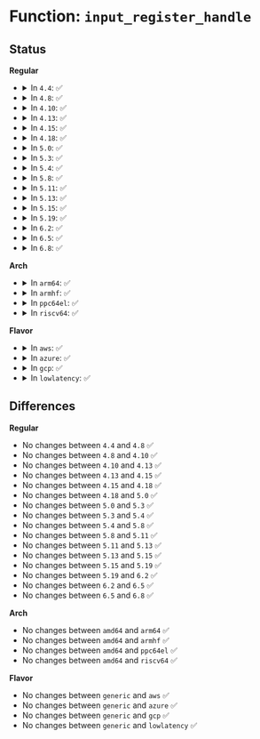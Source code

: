 # Function: <code>input_register_handle</code>

## Status
<b>Regular</b>
<ul>
<li>
<details>
<summary>In <code>4.4</code>: ✅</summary>

```c
int input_register_handle(struct input_handle *handle);
```

**Collision:** Unique Global

**Inline:** No

**Transformation:** False

**Instances:**

```
In drivers/input/input.c (ffffffff81666df0)
Location: drivers/input/input.c:2303
Inline: False
Direct callers:
  - drivers/tty/sysrq.c:sysrq_connect
  - drivers/tty/vt/keyboard.c:kbd_connect
  - drivers/input/mousedev.c:mousedev_create
  - drivers/input/evdev.c:evdev_connect
  - net/rfkill/input.c:rfkill_connect
```
**Symbols:**

```
ffffffff81666df0-ffffffff81666ebc: input_register_handle (STB_GLOBAL)
```
</details>
</li>
<li>
<details>
<summary>In <code>4.8</code>: ✅</summary>

```c
int input_register_handle(struct input_handle *handle);
```

**Collision:** Unique Global

**Inline:** No

**Transformation:** False

**Instances:**

```
In drivers/input/input.c (ffffffff816c70a0)
Location: drivers/input/input.c:2302
Inline: False
Direct callers:
  - drivers/tty/sysrq.c:sysrq_connect
  - drivers/tty/vt/keyboard.c:kbd_connect
  - drivers/input/mousedev.c:mousedev_create
  - drivers/input/evdev.c:evdev_connect
  - net/rfkill/input.c:rfkill_connect
```
**Symbols:**

```
ffffffff816c70a0-ffffffff816c7169: input_register_handle (STB_GLOBAL)
```
</details>
</li>
<li>
<details>
<summary>In <code>4.10</code>: ✅</summary>

```c
int input_register_handle(struct input_handle *handle);
```

**Collision:** Unique Global

**Inline:** No

**Transformation:** False

**Instances:**

```
In drivers/input/input.c (ffffffff816f5090)
Location: drivers/input/input.c:2302
Inline: False
Direct callers:
  - drivers/tty/sysrq.c:sysrq_connect
  - drivers/tty/vt/keyboard.c:kbd_connect
  - drivers/input/mousedev.c:mousedev_create
  - drivers/input/evdev.c:evdev_connect
  - net/rfkill/input.c:rfkill_connect
```
**Symbols:**

```
ffffffff816f5090-ffffffff816f5159: input_register_handle (STB_GLOBAL)
```
</details>
</li>
<li>
<details>
<summary>In <code>4.13</code>: ✅</summary>

```c
int input_register_handle(struct input_handle *handle);
```

**Collision:** Unique Global

**Inline:** No

**Transformation:** False

**Instances:**

```
In drivers/input/input.c (ffffffff8170ab70)
Location: drivers/input/input.c:2308
Inline: False
Direct callers:
  - drivers/tty/sysrq.c:sysrq_connect
  - drivers/tty/vt/keyboard.c:kbd_connect
  - drivers/input/mousedev.c:mousedev_create
  - drivers/input/evdev.c:evdev_connect
  - net/rfkill/input.c:rfkill_connect
```
**Symbols:**

```
ffffffff8170ab70-ffffffff8170ac2e: input_register_handle (STB_GLOBAL)
```
</details>
</li>
<li>
<details>
<summary>In <code>4.15</code>: ✅</summary>

```c
int input_register_handle(struct input_handle *handle);
```

**Collision:** Unique Global

**Inline:** No

**Transformation:** False

**Instances:**

```
In drivers/input/input.c (ffffffff8177bd30)
Location: drivers/input/input.c:2301
Inline: False
Direct callers:
  - drivers/tty/sysrq.c:sysrq_connect
  - drivers/tty/vt/keyboard.c:kbd_connect
  - drivers/input/mousedev.c:mousedev_create
  - drivers/input/evdev.c:evdev_connect
  - net/rfkill/input.c:rfkill_connect
```
**Symbols:**

```
ffffffff8177bd30-ffffffff8177bdf1: input_register_handle (STB_GLOBAL)
```
</details>
</li>
<li>
<details>
<summary>In <code>4.18</code>: ✅</summary>

```c
int input_register_handle(struct input_handle *handle);
```

**Collision:** Unique Global

**Inline:** No

**Transformation:** False

**Instances:**

```
In drivers/input/input.c (ffffffff817bcde0)
Location: drivers/input/input.c:2308
Inline: False
Direct callers:
  - drivers/tty/sysrq.c:sysrq_connect
  - drivers/tty/vt/keyboard.c:kbd_connect
  - drivers/input/mousedev.c:mousedev_create
  - drivers/input/evdev.c:evdev_connect
  - net/rfkill/input.c:rfkill_connect
```
**Symbols:**

```
ffffffff817bcde0-ffffffff817bcea1: input_register_handle (STB_GLOBAL)
```
</details>
</li>
<li>
<details>
<summary>In <code>5.0</code>: ✅</summary>

```c
int input_register_handle(struct input_handle *handle);
```

**Collision:** Unique Global

**Inline:** No

**Transformation:** False

**Instances:**

```
In drivers/input/input.c (ffffffff817e4220)
Location: drivers/input/input.c:2308
Inline: False
Direct callers:
  - drivers/tty/sysrq.c:sysrq_connect
  - drivers/tty/vt/keyboard.c:kbd_connect
  - drivers/input/mousedev.c:mousedev_create
  - drivers/input/evdev.c:evdev_connect
  - net/rfkill/input.c:rfkill_connect
```
**Symbols:**

```
ffffffff817e4220-ffffffff817e42e1: input_register_handle (STB_GLOBAL)
```
</details>
</li>
<li>
<details>
<summary>In <code>5.3</code>: ✅</summary>

```c
int input_register_handle(struct input_handle *handle);
```

**Collision:** Unique Global

**Inline:** No

**Transformation:** False

**Instances:**

```
In drivers/input/input.c (ffffffff81824c50)
Location: drivers/input/input.c:2304
Inline: False
Direct callers:
  - drivers/tty/sysrq.c:sysrq_connect
  - drivers/tty/vt/keyboard.c:kbd_connect
  - drivers/input/mousedev.c:mousedev_create
  - drivers/input/evdev.c:evdev_connect
  - net/rfkill/input.c:rfkill_connect
```
**Symbols:**

```
ffffffff81824c50-ffffffff81824d14: input_register_handle (STB_GLOBAL)
```
</details>
</li>
<li>
<details>
<summary>In <code>5.4</code>: ✅</summary>

```c
int input_register_handle(struct input_handle *handle);
```

**Collision:** Unique Global

**Inline:** No

**Transformation:** False

**Instances:**

```
In drivers/input/input.c (ffffffff818560d0)
Location: drivers/input/input.c:2380
Inline: False
Direct callers:
  - drivers/tty/sysrq.c:sysrq_connect
  - drivers/tty/vt/keyboard.c:kbd_connect
  - drivers/input/mousedev.c:mousedev_create
  - drivers/input/evdev.c:evdev_connect
  - net/rfkill/input.c:rfkill_connect
```
**Symbols:**

```
ffffffff818560d0-ffffffff81856194: input_register_handle (STB_GLOBAL)
```
</details>
</li>
<li>
<details>
<summary>In <code>5.8</code>: ✅</summary>

```c
int input_register_handle(struct input_handle *handle);
```

**Collision:** Unique Global

**Inline:** No

**Transformation:** False

**Instances:**

```
In drivers/input/input.c (ffffffff81928460)
Location: drivers/input/input.c:2378
Inline: False
Direct callers:
  - drivers/tty/sysrq.c:sysrq_connect
  - drivers/tty/vt/keyboard.c:kbd_connect
  - drivers/input/mousedev.c:mousedev_create
  - drivers/input/evdev.c:evdev_connect
  - net/rfkill/input.c:rfkill_connect
```
**Symbols:**

```
ffffffff81928460-ffffffff81928524: input_register_handle (STB_GLOBAL)
```
</details>
</li>
<li>
<details>
<summary>In <code>5.11</code>: ✅</summary>

```c
int input_register_handle(struct input_handle *handle);
```

**Collision:** Unique Global

**Inline:** No

**Transformation:** False

**Instances:**

```
In drivers/input/input.c (ffffffff8192f990)
Location: drivers/input/input.c:2484
Inline: False
Direct callers:
  - drivers/tty/sysrq.c:sysrq_connect
  - drivers/tty/vt/keyboard.c:kbd_connect
  - drivers/input/mousedev.c:mousedev_create
  - drivers/input/evdev.c:evdev_connect
  - net/rfkill/input.c:rfkill_connect
```
**Symbols:**

```
ffffffff8192f990-ffffffff8192fa54: input_register_handle (STB_GLOBAL)
```
</details>
</li>
<li>
<details>
<summary>In <code>5.13</code>: ✅</summary>

```c
int input_register_handle(struct input_handle *handle);
```

**Collision:** Unique Global

**Inline:** No

**Transformation:** False

**Instances:**

```
In drivers/input/input.c (ffffffff81912d10)
Location: drivers/input/input.c:2484
Inline: False
Direct callers:
  - drivers/tty/sysrq.c:sysrq_connect
  - drivers/tty/vt/keyboard.c:kbd_connect
  - drivers/input/mousedev.c:mousedev_create
  - drivers/input/evdev.c:evdev_connect
  - net/rfkill/input.c:rfkill_connect
```
**Symbols:**

```
ffffffff81912d10-ffffffff81912dd4: input_register_handle (STB_GLOBAL)
```
</details>
</li>
<li>
<details>
<summary>In <code>5.15</code>: ✅</summary>

```c
int input_register_handle(struct input_handle *handle);
```

**Collision:** Unique Global

**Inline:** No

**Transformation:** False

**Instances:**

```
In drivers/input/input.c (ffffffff819b4d30)
Location: drivers/input/input.c:2490
Inline: False
Direct callers:
  - drivers/tty/sysrq.c:sysrq_connect
  - drivers/tty/vt/keyboard.c:kbd_connect
  - drivers/input/mousedev.c:mousedev_create
  - drivers/input/evdev.c:evdev_connect
  - net/rfkill/input.c:rfkill_connect
```
**Symbols:**

```
ffffffff819b4d30-ffffffff819b4df4: input_register_handle (STB_GLOBAL)
```
</details>
</li>
<li>
<details>
<summary>In <code>5.19</code>: ✅</summary>

```c
int input_register_handle(struct input_handle *handle);
```

**Collision:** Unique Global

**Inline:** No

**Transformation:** False

**Instances:**

```
In drivers/input/input.c (ffffffff81b140b0)
Location: drivers/input/input.c:2534
Inline: False
Direct callers:
  - drivers/tty/sysrq.c:sysrq_connect
  - drivers/tty/vt/keyboard.c:kbd_connect
  - drivers/input/mousedev.c:mousedev_create
  - drivers/input/evdev.c:evdev_connect
  - net/rfkill/input.c:rfkill_connect
```
**Symbols:**

```
ffffffff81b140b0-ffffffff81b14176: input_register_handle (STB_GLOBAL)
```
</details>
</li>
<li>
<details>
<summary>In <code>6.2</code>: ✅</summary>

```c
int input_register_handle(struct input_handle *handle);
```

**Collision:** Unique Global

**Inline:** No

**Transformation:** False

**Instances:**

```
In drivers/input/input.c (ffffffff81ca50e0)
Location: drivers/input/input.c:2546
Inline: False
Direct callers:
  - drivers/tty/sysrq.c:sysrq_connect
  - drivers/tty/vt/keyboard.c:kbd_connect
  - drivers/input/mousedev.c:mousedev_create
  - drivers/input/evdev.c:evdev_connect
  - net/rfkill/input.c:rfkill_connect
```
**Symbols:**

```
ffffffff81ca50e0-ffffffff81ca51a6: input_register_handle (STB_GLOBAL)
```
</details>
</li>
<li>
<details>
<summary>In <code>6.5</code>: ✅</summary>

```c
int input_register_handle(struct input_handle *handle);
```

**Collision:** Unique Global

**Inline:** No

**Transformation:** False

**Instances:**

```
In drivers/input/input.c (ffffffff81d0c810)
Location: drivers/input/input.c:2545
Inline: False
Direct callers:
  - drivers/tty/sysrq.c:sysrq_connect
  - drivers/tty/vt/keyboard.c:kbd_connect
  - drivers/input/mousedev.c:mousedev_create
  - drivers/input/evdev.c:evdev_connect
  - net/rfkill/input.c:rfkill_connect
```
**Symbols:**

```
ffffffff81d0c810-ffffffff81d0c8e1: input_register_handle (STB_GLOBAL)
```
</details>
</li>
<li>
<details>
<summary>In <code>6.8</code>: ✅</summary>

```c
int input_register_handle(struct input_handle *handle);
```

**Collision:** Unique Global

**Inline:** No

**Transformation:** False

**Instances:**

```
In drivers/input/input.c (ffffffff81dc24a0)
Location: drivers/input/input.c:2545
Inline: False
Direct callers:
  - drivers/tty/sysrq.c:sysrq_connect
  - drivers/tty/vt/keyboard.c:kbd_connect
  - drivers/input/mousedev.c:mousedev_create
  - drivers/input/evdev.c:evdev_connect
  - net/rfkill/input.c:rfkill_connect
```
**Symbols:**

```
ffffffff81dc24a0-ffffffff81dc2571: input_register_handle (STB_GLOBAL)
```
</details>
</li>
</ul>
<b>Arch</b>
<ul>
<li>
<details>
<summary>In <code>arm64</code>: ✅</summary>

```c
int input_register_handle(struct input_handle *handle);
```

**Collision:** Unique Global

**Inline:** No

**Transformation:** False

**Instances:**

```
In drivers/input/input.c (ffff800010a95120)
Location: drivers/input/input.c:2380
Inline: False
Direct callers:
  - drivers/tty/sysrq.c:sysrq_connect
  - drivers/tty/vt/keyboard.c:kbd_connect
  - drivers/input/mousedev.c:mousedev_create
  - drivers/input/evdev.c:evdev_connect
  - net/rfkill/input.c:rfkill_connect
```
**Symbols:**

```
ffff800010a95120-ffff800010a951d8: input_register_handle (STB_GLOBAL)
```
</details>
</li>
<li>
<details>
<summary>In <code>armhf</code>: ✅</summary>

```c
int input_register_handle(struct input_handle *handle);
```

**Collision:** Unique Global

**Inline:** No

**Transformation:** False

**Instances:**

```
In drivers/input/input.c (c0b77d94)
Location: drivers/input/input.c:2380
Inline: False
Direct callers:
  - drivers/tty/sysrq.c:sysrq_connect
  - drivers/tty/vt/keyboard.c:kbd_connect
  - drivers/input/mousedev.c:mousedev_create
  - drivers/input/evdev.c:evdev_connect
  - net/rfkill/input.c:rfkill_connect
```
**Symbols:**

```
c0b77d94-c0b77e54: input_register_handle (STB_GLOBAL)
```
</details>
</li>
<li>
<details>
<summary>In <code>ppc64el</code>: ✅</summary>

```c
int input_register_handle(struct input_handle *handle);
```

**Collision:** Unique Global

**Inline:** No

**Transformation:** False

**Instances:**

```
In drivers/input/input.c (c000000000b74140)
Location: drivers/input/input.c:2380
Inline: False
Direct callers:
  - drivers/tty/sysrq.c:sysrq_connect
  - drivers/tty/vt/keyboard.c:kbd_connect
  - drivers/input/mousedev.c:mousedev_create
  - drivers/input/evdev.c:evdev_connect
  - net/rfkill/input.c:rfkill_connect
```
**Symbols:**

```
c000000000b74140-c000000000b7425c: input_register_handle (STB_GLOBAL)
```
</details>
</li>
<li>
<details>
<summary>In <code>riscv64</code>: ✅</summary>

```c
int input_register_handle(struct input_handle *handle);
```

**Collision:** Unique Global

**Inline:** No

**Transformation:** False

**Instances:**

```
In drivers/input/input.c (ffffffe0006a6ef6)
Location: drivers/input/input.c:2380
Inline: False
Direct callers:
  - drivers/tty/sysrq.c:sysrq_connect
  - drivers/tty/vt/keyboard.c:kbd_connect
  - drivers/input/mousedev.c:mousedev_create
  - drivers/input/evdev.c:evdev_connect
  - net/rfkill/input.c:rfkill_connect
```
**Symbols:**

```
ffffffe0006a6ef6-ffffffe0006a6fa4: input_register_handle (STB_GLOBAL)
```
</details>
</li>
</ul>
<b>Flavor</b>
<ul>
<li>
<details>
<summary>In <code>aws</code>: ✅</summary>

```c
int input_register_handle(struct input_handle *handle);
```

**Collision:** Unique Global

**Inline:** No

**Transformation:** False

**Instances:**

```
In drivers/input/input.c (ffffffff8180b0e0)
Location: drivers/input/input.c:2380
Inline: False
Direct callers:
  - drivers/tty/sysrq.c:sysrq_connect
  - drivers/tty/vt/keyboard.c:kbd_connect
  - drivers/input/mousedev.c:mousedev_create
  - drivers/input/evdev.c:evdev_connect
  - net/rfkill/input.c:rfkill_connect
```
**Symbols:**

```
ffffffff8180b0e0-ffffffff8180b1a4: input_register_handle (STB_GLOBAL)
```
</details>
</li>
<li>
<details>
<summary>In <code>azure</code>: ✅</summary>

```c
int input_register_handle(struct input_handle *handle);
```

**Collision:** Unique Global

**Inline:** No

**Transformation:** False

**Instances:**

```
In drivers/input/input.c (ffffffff817d2850)
Location: drivers/input/input.c:2380
Inline: False
Direct callers:
  - drivers/tty/sysrq.c:sysrq_connect
  - drivers/tty/vt/keyboard.c:kbd_connect
  - drivers/input/mousedev.c:mousedev_create
  - drivers/input/evdev.c:evdev_connect
  - net/rfkill/input.c:rfkill_connect
```
**Symbols:**

```
ffffffff817d2850-ffffffff817d2914: input_register_handle (STB_GLOBAL)
```
</details>
</li>
<li>
<details>
<summary>In <code>gcp</code>: ✅</summary>

```c
int input_register_handle(struct input_handle *handle);
```

**Collision:** Unique Global

**Inline:** No

**Transformation:** False

**Instances:**

```
In drivers/input/input.c (ffffffff8184a260)
Location: drivers/input/input.c:2380
Inline: False
Direct callers:
  - drivers/tty/sysrq.c:sysrq_connect
  - drivers/tty/vt/keyboard.c:kbd_connect
  - drivers/input/mousedev.c:mousedev_create
  - drivers/input/evdev.c:evdev_connect
  - net/rfkill/input.c:rfkill_connect
```
**Symbols:**

```
ffffffff8184a260-ffffffff8184a324: input_register_handle (STB_GLOBAL)
```
</details>
</li>
<li>
<details>
<summary>In <code>lowlatency</code>: ✅</summary>

```c
int input_register_handle(struct input_handle *handle);
```

**Collision:** Unique Global

**Inline:** No

**Transformation:** False

**Instances:**

```
In drivers/input/input.c (ffffffff81865430)
Location: drivers/input/input.c:2380
Inline: False
Direct callers:
  - drivers/tty/sysrq.c:sysrq_connect
  - drivers/tty/vt/keyboard.c:kbd_connect
  - drivers/input/mousedev.c:mousedev_create
  - drivers/input/evdev.c:evdev_connect
  - net/rfkill/input.c:rfkill_connect
```
**Symbols:**

```
ffffffff81865430-ffffffff818654f4: input_register_handle (STB_GLOBAL)
```
</details>
</li>
</ul>

## Differences
<b>Regular</b>
<ul>
<li>
No changes between <code>4.4</code> and <code>4.8</code> ✅
</li>
<li>
No changes between <code>4.8</code> and <code>4.10</code> ✅
</li>
<li>
No changes between <code>4.10</code> and <code>4.13</code> ✅
</li>
<li>
No changes between <code>4.13</code> and <code>4.15</code> ✅
</li>
<li>
No changes between <code>4.15</code> and <code>4.18</code> ✅
</li>
<li>
No changes between <code>4.18</code> and <code>5.0</code> ✅
</li>
<li>
No changes between <code>5.0</code> and <code>5.3</code> ✅
</li>
<li>
No changes between <code>5.3</code> and <code>5.4</code> ✅
</li>
<li>
No changes between <code>5.4</code> and <code>5.8</code> ✅
</li>
<li>
No changes between <code>5.8</code> and <code>5.11</code> ✅
</li>
<li>
No changes between <code>5.11</code> and <code>5.13</code> ✅
</li>
<li>
No changes between <code>5.13</code> and <code>5.15</code> ✅
</li>
<li>
No changes between <code>5.15</code> and <code>5.19</code> ✅
</li>
<li>
No changes between <code>5.19</code> and <code>6.2</code> ✅
</li>
<li>
No changes between <code>6.2</code> and <code>6.5</code> ✅
</li>
<li>
No changes between <code>6.5</code> and <code>6.8</code> ✅
</li>
</ul>
<b>Arch</b>
<ul>
<li>
No changes between <code>amd64</code> and <code>arm64</code> ✅
</li>
<li>
No changes between <code>amd64</code> and <code>armhf</code> ✅
</li>
<li>
No changes between <code>amd64</code> and <code>ppc64el</code> ✅
</li>
<li>
No changes between <code>amd64</code> and <code>riscv64</code> ✅
</li>
</ul>
<b>Flavor</b>
<ul>
<li>
No changes between <code>generic</code> and <code>aws</code> ✅
</li>
<li>
No changes between <code>generic</code> and <code>azure</code> ✅
</li>
<li>
No changes between <code>generic</code> and <code>gcp</code> ✅
</li>
<li>
No changes between <code>generic</code> and <code>lowlatency</code> ✅
</li>
</ul>
